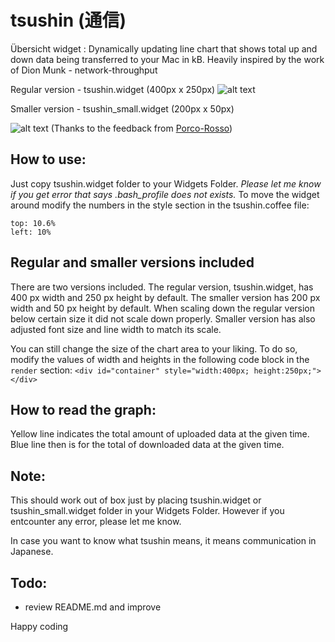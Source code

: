 # tsushin (通信)
Übersicht widget : Dynamically updating line chart that shows total up and down data being transferred to your Mac in kB. Heavily inspired by the work of Dion Munk -  network-throughput

Regular version - tsushin.widget (400px x 250px)
![alt text](screenshot.png "Tsushin")

Smaller version - tsushin_small.widget (200px x 50px) 

![alt text](screenshot_small.png "Tsushin small")
(Thanks to the feedback from [Porco-Rosso](https://github.com/Porco-Rosso))

## How to use:
Just copy tsushin.widget folder to your Widgets Folder. _Please let me know if you get error that says .bash_profile does not exists._
To move the widget around modify the numbers in the style section in the tsushin.coffee file:
```
top: 10.6%
left: 10%
```

## Regular and smaller versions included
There are two versions included. The regular version, tsushin.widget, has 400 px width and 250 px height by default. The smaller version has 200 px width and 50 px height by default. When scaling down the regular version below certain size it did not scale down properly. Smaller version has also adjusted font size and line width to match its scale.

You can still change the size of the chart area to your liking. To do so, modify the values of width and heights in the following code block in the `render` section:
`<div id="container" style="width:400px; height:250px;"></div>`

## How to read the graph:
Yellow line indicates the total amount of uploaded data at the given time.
Blue line then is for the total of downloaded data at the given time.

## Note:
This should work out of box just by placing tsushin.widget or tsushin_small.widget folder in your Widgets Folder. However if you entcounter any error, please let me know.

In case you want to know what tsushin means, it means communication in Japanese.

## Todo:
- review README.md and improve

Happy coding
